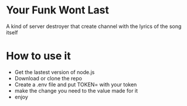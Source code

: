 # Your Funk Wont Last
A kind of server destroyer that create channel with the lyrics of the song itself
# How to use it
- Get the lastest version of node.js
- Download or clone the repo 
- Create a .env file and put TOKEN= with your token
- make the change you need to the value made for it
- enjoy
#
